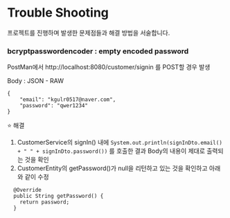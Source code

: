 # Trouble Shooting

프로젝트를 진행하며 발생한 문제점들과 해결 방법을 서술합니다.

### bcryptpasswordencoder : empty encoded password

PostMan에서 http://localhost:8080/customer/signin 를 POST할 경우 발생

Body : JSON - RAW

```
{
    "email": "kgulr0517@naver.com",
    "password": "qwer1234"
}
```

⭐ 해결

1. CustomerService의 signIn() 내에 `System.out.println(signInDto.email() + " " + signInDto.password())`
   를 호출한 결과 Body의 내용이 제대로 출력되는 것을 확인
2. CustomerEntity의 getPassword()가 null을 리턴하고 있는 것을 확인하고 아래와 같이 수정

```
  @Override
  public String getPassword() {
    return password;
  }
```
